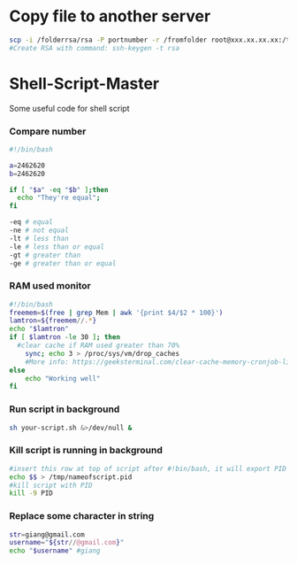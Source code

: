 # Copy file to another server
```sh
scp -i /folderrsa/rsa -P portnumber -r /fromfolder root@xxx.xx.xx.xx:/tofolder
#Create RSA with command: ssh-keygen -t rsa
```
# Shell-Script-Master
Some useful code for shell script

### Compare number
```sh
#!/bin/bash

a=2462620
b=2462620

if [ "$a" -eq "$b" ];then
  echo "They're equal";
fi

-eq # equal
-ne # not equal
-lt # less than
-le # less than or equal
-gt # greater than
-ge # greater than or equal
```
### RAM used monitor
```sh
#!/bin/bash
freemem=$(free | grep Mem | awk '{print $4/$2 * 100}')
lamtron=${freemem//.*}
echo "$lamtron"
if [ $lamtron -le 30 ]; then
  #clear cache if RAM used greater than 70%
	sync; echo 3 > /proc/sys/vm/drop_caches
	#More info: https://geeksterminal.com/clear-cache-memory-cronjob-linux/698/
else
	echo "Working well"
fi
```
### Run script in background
```sh
sh your-script.sh &>/dev/null &
```
### Kill script is running in background
```sh
#insert this row at top of script after #!bin/bash, it will export PID in tmp folder
echo $$ > /tmp/nameofscript.pid
#kill script with PID
kill -9 PID
```
### Replace some character in string
```sh
str=giang@gmail.com
username="${str//@gmail.com}"
echo "$username" #giang
```
